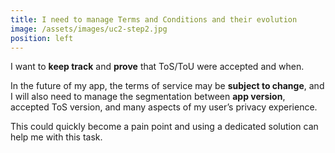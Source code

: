 ```yaml
---
title: I need to manage Terms and Conditions and their evolution
image: /assets/images/uc2-step2.jpg
position: left
---
```


I want to **keep track** and **prove** that ToS/ToU were accepted and when.

In the future of my app, the terms of service may be **subject to change**, and I will also need to manage the segmentation between **app version**, accepted ToS version, and many aspects of my user’s privacy experience.

This could quickly become a pain point and using a dedicated solution can help me with this task.
